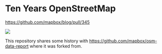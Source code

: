 # Ten Years OpenStreetMap

https://github.com/mapbox/blog/pull/345

[![](https://farm9.staticflickr.com/8589/16640616705_6d775c38e1_b.jpg)](https://www.mapbox.com/ten-years-openstreetmap/)

This repository shares some history with https://github.com/mapbox/osm-data-report where it was forked from.
